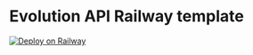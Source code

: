 # Evolution API Railway template

[![Deploy on Railway](https://railway.app/button.svg)](https://railway.app/template/7zEGL3?referralCode=FMJFDp)